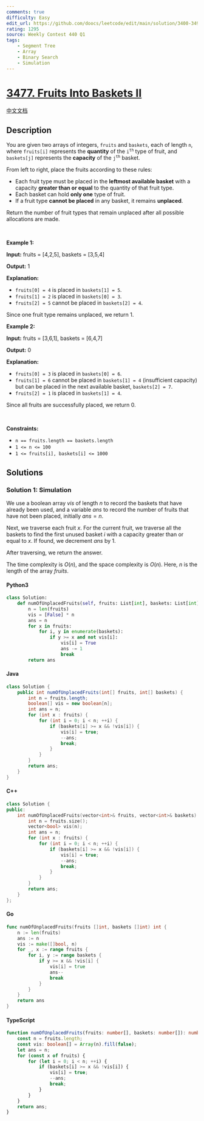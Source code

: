 ```yaml
---
comments: true
difficulty: Easy
edit_url: https://github.com/doocs/leetcode/edit/main/solution/3400-3499/3477.Fruits%20Into%20Baskets%20II/README_EN.md
rating: 1295
source: Weekly Contest 440 Q1
tags:
    - Segment Tree
    - Array
    - Binary Search
    - Simulation
---
```


<!-- problem:start -->

# [3477. Fruits Into Baskets II](https://leetcode.com/problems/fruits-into-baskets-ii)

[中文文档](/solution/3400-3499/3477.Fruits%20Into%20Baskets%20II/README.md)

## Description

<!-- description:start -->

<p>You are given two arrays of integers, <code>fruits</code> and <code>baskets</code>, each of length <code>n</code>, where <code>fruits[i]</code> represents the <strong>quantity</strong> of the <code>i<sup>th</sup></code> type of fruit, and <code>baskets[j]</code> represents the <strong>capacity</strong> of the <code>j<sup>th</sup></code> basket.</p>

<p>From left to right, place the fruits according to these rules:</p>

<ul>
	<li>Each fruit type must be placed in the <strong>leftmost available basket</strong> with a capacity <strong>greater than or equal</strong> to the quantity of that fruit type.</li>
	<li>Each basket can hold <b>only one</b> type of fruit.</li>
	<li>If a fruit type <b>cannot be placed</b> in any basket, it remains <b>unplaced</b>.</li>
</ul>

<p>Return the number of fruit types that remain unplaced after all possible allocations are made.</p>

<p>&nbsp;</p>
<p><strong class="example">Example 1:</strong></p>

<div class="example-block">
<p><strong>Input:</strong> <span class="example-io">fruits = [4,2,5], baskets = [3,5,4]</span></p>

<p><strong>Output:</strong> <span class="example-io">1</span></p>

<p><strong>Explanation:</strong></p>

<ul>
	<li><code>fruits[0] = 4</code> is placed in <code>baskets[1] = 5</code>.</li>
	<li><code>fruits[1] = 2</code> is placed in <code>baskets[0] = 3</code>.</li>
	<li><code>fruits[2] = 5</code> cannot be placed in <code>baskets[2] = 4</code>.</li>
</ul>

<p>Since one fruit type remains unplaced, we return 1.</p>
</div>

<p><strong class="example">Example 2:</strong></p>

<div class="example-block">
<p><strong>Input:</strong> <span class="example-io">fruits = [3,6,1], baskets = [6,4,7]</span></p>

<p><strong>Output:</strong> <span class="example-io">0</span></p>

<p><strong>Explanation:</strong></p>

<ul>
	<li><code>fruits[0] = 3</code> is placed in <code>baskets[0] = 6</code>.</li>
	<li><code>fruits[1] = 6</code> cannot be placed in <code>baskets[1] = 4</code> (insufficient capacity) but can be placed in the next available basket, <code>baskets[2] = 7</code>.</li>
	<li><code>fruits[2] = 1</code> is placed in <code>baskets[1] = 4</code>.</li>
</ul>

<p>Since all fruits are successfully placed, we return 0.</p>
</div>

<p>&nbsp;</p>
<p><strong>Constraints:</strong></p>

<ul>
	<li><code>n == fruits.length == baskets.length</code></li>
	<li><code>1 &lt;= n &lt;= 100</code></li>
	<li><code>1 &lt;= fruits[i], baskets[i] &lt;= 1000</code></li>
</ul>

<!-- description:end -->

## Solutions

<!-- solution:start -->

### Solution 1: Simulation

We use a boolean array $\textit{vis}$ of length $n$ to record the baskets that have already been used, and a variable $\textit{ans}$ to record the number of fruits that have not been placed, initially $\textit{ans} = n$.

Next, we traverse each fruit $x$. For the current fruit, we traverse all the baskets to find the first unused basket $i$ with a capacity greater than or equal to $x$. If found, we decrement $\textit{ans}$ by $1$.

After traversing, we return the answer.

The time complexity is $O(n)$, and the space complexity is $O(n)$. Here, $n$ is the length of the array $\textit{fruits}$.

<!-- tabs:start -->

#### Python3

```python
class Solution:
    def numOfUnplacedFruits(self, fruits: List[int], baskets: List[int]) -> int:
        n = len(fruits)
        vis = [False] * n
        ans = n
        for x in fruits:
            for i, y in enumerate(baskets):
                if y >= x and not vis[i]:
                    vis[i] = True
                    ans -= 1
                    break
        return ans
```

#### Java

```java
class Solution {
    public int numOfUnplacedFruits(int[] fruits, int[] baskets) {
        int n = fruits.length;
        boolean[] vis = new boolean[n];
        int ans = n;
        for (int x : fruits) {
            for (int i = 0; i < n; ++i) {
                if (baskets[i] >= x && !vis[i]) {
                    vis[i] = true;
                    --ans;
                    break;
                }
            }
        }
        return ans;
    }
}
```

#### C++

```cpp
class Solution {
public:
    int numOfUnplacedFruits(vector<int>& fruits, vector<int>& baskets) {
        int n = fruits.size();
        vector<bool> vis(n);
        int ans = n;
        for (int x : fruits) {
            for (int i = 0; i < n; ++i) {
                if (baskets[i] >= x && !vis[i]) {
                    vis[i] = true;
                    --ans;
                    break;
                }
            }
        }
        return ans;
    }
};
```

#### Go

```go
func numOfUnplacedFruits(fruits []int, baskets []int) int {
	n := len(fruits)
	ans := n
	vis := make([]bool, n)
	for _, x := range fruits {
		for i, y := range baskets {
			if y >= x && !vis[i] {
				vis[i] = true
				ans--
				break
			}
		}
	}
	return ans
}
```

#### TypeScript

```ts
function numOfUnplacedFruits(fruits: number[], baskets: number[]): number {
    const n = fruits.length;
    const vis: boolean[] = Array(n).fill(false);
    let ans = n;
    for (const x of fruits) {
        for (let i = 0; i < n; ++i) {
            if (baskets[i] >= x && !vis[i]) {
                vis[i] = true;
                --ans;
                break;
            }
        }
    }
    return ans;
}
```

<!-- tabs:end -->

<!-- solution:end -->

<!-- problem:end -->
